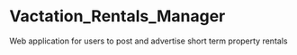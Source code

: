 # Vactation_Rentals_Manager
Web application for users to post and advertise short term property rentals
